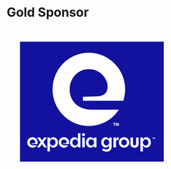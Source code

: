 <!-- Gold Level Sponsors

	 Leave Expedia in until 2020-06-25 
-->

# Gold Sponsor

<img src="images/expedia.png" style="border:none; box-shadow:none; margin: 30px; background:white;"/>


